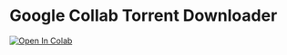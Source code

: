 ﻿# Google Collab Torrent Downloader
[![Open In Colab](https://colab.research.google.com/assets/colab-badge.svg)](https://colab.research.google.com/github/Kaisano/GCollab_torrentDL/blob/main/torrent_dl.ipynb)
